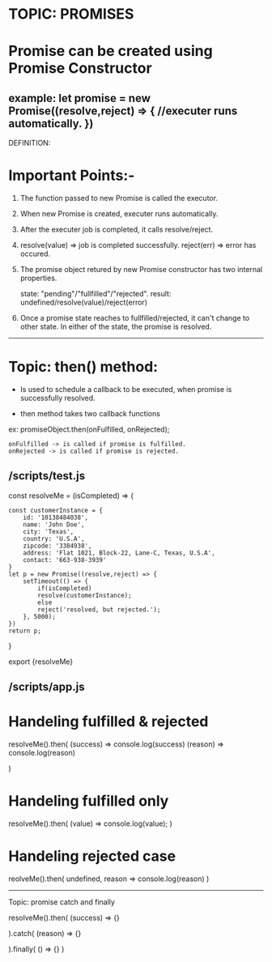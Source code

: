 # TOPIC: PROMISES

# Promise can be created using Promise Constructor

example: 
let promise = new Promise((resolve,reject) => {
//executer runs automatically.
})
------------------------------------------------------------------
DEFINITION:

# Important Points:- 

1. The function passed to new Promise is called the executor.

2. When new Promise is created, executer runs automatically.

3. After the executer job is completed, it calls resolve/reject.

4. resolve(value) => job is completed successfully.
   reject(err) => error has occured.

5. The promise object retured by new Promise constructor has two internal
   properties.
   
   state: "pending"/"fullfilled"/"rejected".
   result: undefined/resolve(value)/reject(error)

6. Once a promise state reaches to fullfilled/rejected, it can't change to other state. In either of the state, the promise is  resolved.

------------------------------------------------------------------
# Topic: then() method:

* Is used to schedule a callback to be executed, when promise is successfully resolved.

* then method takes two callback functions

ex: promiseObject.then(onFulfilled, onRejected);

    onFulfilled -> is called if promise is fulfilled.
    onRejected -> is called if promise is rejected.


/scripts/test.js    
----------------

const resolveMe = (isCompleted) => {

    const customerInstance = {
        id: '10138484038',
        name: 'John Doe',
        city: 'Texas',
        country: 'U.S.A',
        zipcode: '3384938',
        address: 'Flat 1021, Block-22, Lane-C, Texas, U.S.A',
        contact: '663-938-3939'
    }
    let p = new Promise((resolve,reject) => {
        setTimeout(() => {
            if(isCompleted)
            resolve(customerInstance);
            else 
            reject('resolved, but rejected.');
        }, 5000);
    })
    return p;
}

export {resolveMe}

/scripts/app.js
---------------

# Handeling fulfilled & rejected 

resolveMe().then(
  (success) => console.log(success)
  (reason) => console.log(reason)

)


# Handeling fulfilled only

resolveMe().then(
  (value) => console.log(value);
)

# Handeling rejected case

reolveMe().then(
   undefined,
   reason => console.log(reason)
)

------------------------------------------------------------------
Topic: promise catch and finally

resolveMe().then(
  (success) => {}

).catch(
  (reason) => {}

).finally(
  () => {}
)



